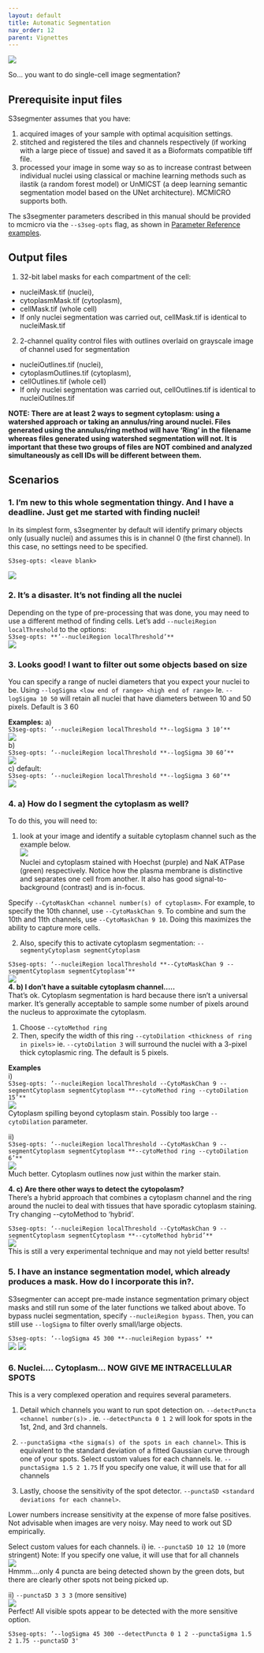 ```yaml
---
layout: default
title: Automatic Segmentation
nav_order: 12
parent: Vignettes
---
```


![](images/segbannerv5.png)

So... you want to do single-cell image segmentation?



## Prerequisite input files
S3segmenter assumes that you have:
1. acquired images of your sample with optimal acquisition settings.
2. stitched and registered the tiles and channels respectively (if working with a large piece of tissue) and saved it as a Bioformats compatible tiff file.
3. processed your image in some way so as to increase contrast between individual nuclei using classical or machine learning methods such as ilastik (a random forest model) or UnMICST (a deep learning semantic segmentation model based on the UNet architecture). MCMICRO supports both.

The s3segmenter parameters described in this manual should be provided to mcmicro via the `--s3seg-opts` flag, as shown in [Parameter Reference examples](parameter-reference.html#parameters-for-individual-modules).

## Output files
1. 32-bit label masks for each compartment of the cell: 
  * nucleiMask.tif (nuclei), 
  * cytoplasmMask.tif (cytoplasm), 
  * cellMask.tif (whole cell)
  * If only nuclei segmentation was carried out, cellMask.tif is identical to nucleiMask.tif
2. 2-channel quality control files with outlines overlaid on grayscale image of channel used for segmentation
  * nucleiOutlines.tif (nuclei), 
  * cytoplasmOutlines.tif (cytoplasm), 
  * cellOutlines.tif (whole cell)
  * If only nuclei segmentation was carried out, cellOutlines.tif is identical to nucleiOutilnes.tif

**NOTE: There are at least 2 ways to segment cytoplasm: using a watershed approach or taking an annulus/ring around nuclei. Files generated using the annulus/ring method will have ‘Ring’ in the filename whereas files generated using watershed segmentation will not. It is important that these two groups of files are **NOT** combined and analyzed simultaneously as cell IDs will be different between them.**

## Scenarios
### **1. I’m new to this whole segmentation thingy. And I have a deadline. Just get me started with finding nuclei!**<br>
In its simplest form, s3segmenter by default will identify primary objects only (usually nuclei) and assumes this is in channel 0 (the first channel). In this case, no settings need to be specified.

    S3seg-opts: <leave blank>
![](images/segmentation1.png)
### **2. It’s a disaster. It’s not finding all the nuclei**<br>
Depending on the type of pre-processing that was done, you may need to use a different method of finding cells. Let’s add `--nucleiRegion localThreshold` to the options:<br>
`S3seg-opts: **’--nucleiRegion localThreshold’**`<br>
![](images/segmentation2.png)<br>
### **3. Looks good! I want to filter out some objects based on size**<br>
You can specify a range of nuclei diameters that you expect your nuclei to be. Using `--logSigma <low end of range> <high end of range>`
Ie. `--logSigma 10 50` will retain all nuclei that have diameters between 10 and 50 pixels. Default is 3 60

**Examples:**
a) <br>
`S3seg-opts: ‘--nucleiRegion localThreshold **--logSigma 3 10’**`<br>
![](images/segmentation3.png)<br>
b) <br>
`S3seg-opts: ‘--nucleiRegion localThreshold **--logSigma 30 60’**`<br>
![](images/segmentation3b.png)<br>
c) default: <br>
`S3seg-opts: ‘--nucleiRegion localThreshold **--logSigma 3 60’**` <br>
![](images/segmentation3c.png)<br>
### **4. a) How do I segment the cytoplasm as well?**<br>
To do this, you will need to:
1. look at your image and identify a suitable cytoplasm channel such as the example below. <br>
![](images/segmentation4aa.png)<br>
Nuclei and cytoplasm stained with Hoechst (purple) and NaK ATPase (green) respectively.
Notice how the plasma membrane is distinctive and separates one cell from another. It also has good signal-to-background (contrast) and is in-focus.

Specify `--CytoMaskChan <channel number(s) of cytoplasm>`. For example, to specify the 10th channel, use  `--CytoMaskChan 9`. To combine and sum the 10th and 11th channels, use `--CytoMaskChan 9 10`. Doing this maximizes the ability to capture more cells.

2. Also, specify this to activate cytoplasm segmentation:
`--segmentyCytoplasm segmentCytoplasm`

`S3seg-opts: ‘--nucleiRegion localThreshold **--CytoMaskChan 9 --segmentCytoplasm segmentCytoplasm’**`<br>
![](images/segmentation4ab.png)<br>
**4. b) I don’t have a suitable cytoplasm channel…..**<br>
That’s ok. Cytoplasm segmentation is hard because there isn’t a universal marker. It’s generally acceptable to sample some number of pixels around the nucleus to approximate the cytoplasm.
1. Choose `--cytoMethod ring`
2. Then, specify the width of this ring `--cytoDilation <thickness of ring in pixels>` ie. `--cytoDilation 3` will surround the nuclei with a 3-pixel thick cytoplasmic ring. The default is 5 pixels.

**Examples**<br>
i) <br>
`S3seg-opts: ’--nucleiRegion localThreshold --CytoMaskChan 9 --segmentCytoplasm segmentCytoplasm **--cytoMethod ring --cytoDilation 15’**`<br>
![](images/segmentation4bi.png)<br>
Cytoplasm spilling beyond cytoplasm stain. Possibly too large `--cytoDilation` parameter.

ii) <br>
`S3seg-opts: ‘--nucleiRegion localThreshold --CytoMaskChan 9 --segmentCytoplasm segmentCytoplasm **--cytoMethod ring --cytoDilation 6’**`<br>
![](images/segmentation4bii.png)<br>
Much better. Cytoplasm outlines now just within the marker stain.

**4. c) Are there other ways to detect the cytopolasm?**<br>
There’s a hybrid approach that combines a cytoplasm channel and the ring around the nuclei to deal with tissues that have sporadic cytoplasm staining.
Try changing --cytoMethod to ‘hybrid’.<br>

`S3seg-opts: ‘--nucleiRegion localThreshold --CytoMaskChan 9 --segmentCytoplasm segmentCytoplasm **--cytoMethod hybrid’**`<br>
![](images/segmentation4c.png)<br>
This is still a very experimental technique and may not yield better results!

### **5. I have an instance segmentation model, which already produces a mask. How do I incorporate this in?.**
S3segmenter can accept pre-made instance segmentation primary object masks and still run some of the later functions we talked about above. To bypass nuclei segmentation, specify `--nucleiRegion bypass`. Then, you can still use `--logSigma` to filter overly small/large objects.

`S3seg-opts: ’--logSigma 45 300 **--nucleiRegion bypass’ **`<br>
![](images/segmentation5ii.png)
![](images/segmentation5i.png)

### **6. Nuclei…. Cytoplasm… NOW GIVE ME INTRACELLULAR SPOTS**
This is a very complexed operation and requires several parameters.
1. Detail which channels you want to run spot detection on.
`--detectPuncta <channel number(s)>` . ie. `--detectPuncta 0 1 2` will look for spots in the 1st, 2nd, and 3rd channels.

2. `--punctaSigma <the sigma(s) of the spots in each channel>`. This is equivalent to the standard deviation of a fitted Gaussian curve through one of your spots. 
Select custom values for each channels. 
Ie. `--punctaSigma 1.5 2 1.75`
 If you specify one value, it will use that for all channels

3. Lastly, choose the sensitivity of the spot detector.
`--punctaSD <standard deviations for each channel>`. 

Lower numbers increase sensitivity at the expense of  more false positives. Not advisable when images are very noisy. May need to work out SD empirically. 

Select custom values for each channels. 
i) ie. `--punctaSD 10 12 10` (more stringent)
Note:  If you specify one value, it will use that for all channels<br>
![](images/segmentation5ci.png)<br>
Hmmm….only 4 puncta are being detected shown by the green dots, but there are clearly other spots not being picked up.

ii)  `--punctaSD 3 3 3` (more sensitive)<br>
![](images/segmentation5cii.png)<br>
Perfect! All visible spots appear to be detected with the more sensitive option.

`S3seg-opts: ’--logSigma 45 300 --detectPuncta 0 1 2 --punctaSigma 1.5 2 1.75 --punctaSD 3'`
